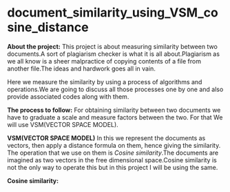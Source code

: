 # document_similarity_using_VSM_cosine_distance

**About the project:**
This project is about measuring similarity between two documents.A sort of plagiarism checker is what it is all about.Plagiarism as we all know is a sheer malpractice of copying contents of a file from another file.The ideas and hardwork goes all in vain. 

Here we measure the similarity by using a process of algorithms and operations.We are going to discuss all those processes one by one and also provide associated codes along with them.

**The process to follow:**
For obtaining similarity between two documents we have to graduate a scale and measure factors between the two. For that We will use VSM(VECTOR SPACE MODEL). 

**VSM(VECTOR SPACE MODEL)**
In this we represent the documents as vectors, then apply a distance formula on them, hence giving the similarity. The operation that we use on them is *Cosine similarity*.The documents are imagined as two vectors in the free dimensional space.Cosine similarity is not the only way to operate this but in this project I will be using the same.

**Cosine similarity:**

